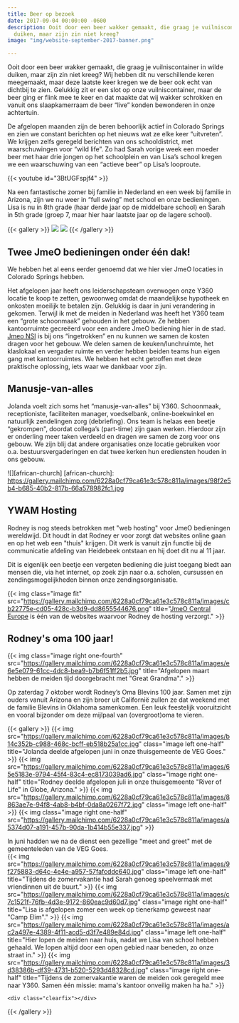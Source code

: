 ```yaml
---
title: Beer op bezoek
date: 2017-09-04 00:00:00 -0600
description: Ooit door een beer wakker gemaakt, die graag je vuilniscontainer in wilde
  duiken, maar zijn zin niet kreeg?
image: "img/website-september-2017-banner.png"

---
```

Ooit door een beer wakker gemaakt, die graag je vuilniscontainer in wilde duiken, maar zijn zin niet kreeg? Wij hebben dit nu verschillende keren meegemaakt, maar deze laatste keer kregen we de beer ook echt van dichtbij te zien. Gelukkig zit er een slot op onze vuilniscontainer, maar de beer ging er flink mee te keer en dat maakte dat wij wakker schrokken en vanuit ons slaapkamerraam de beer “live” konden bewonderen in onze achtertuin.

De afgelopen maanden zijn de beren behoorlijk actief in Colorado Springs en zien we constant berichten op het nieuws wat ze elke keer “uitvreten”. We krijgen zelfs geregeld berichten van ons schooldistrict, met waarschuwingen voor “wild life”. Zo had Sarah vorige week een moeder beer met haar drie jongen op het schoolplein en van Lisa’s school kregen we een waarschuwing van een “actieve beer” op Lisa’s looproute.

{{< youtube id="3BtUGFspjf4" >}}

Na een fantastische zomer bij familie in Nederland en een week bij familie in Arizona, zijn we nu weer in “full swing” met school en onze bedieningen. Lisa is nu in 8th grade (haar derde jaar op de middelbare school) en Sarah in 5th grade (groep 7, maar hier haar laatste jaar op de lagere school).

{{< gallery >}}
	<img class="image left one-half" src="https://gallery.mailchimp.com/6228a0cf79ca61e3c578c811a/images/7668f91f-1d61-4ef4-b9b5-9c62aaa5bfb2.jpg">
	<img class="image right one-half" src="https://gallery.mailchimp.com/6228a0cf79ca61e3c578c811a/images/db570363-c4e1-42ac-ae0c-bb6979a406da.jpg">
{{< /gallery >}}

Twee JmeO bedieningen onder één dak!
------------------------------------

We hebben het al eens eerder genoemd dat we hier vier JmeO locaties in Colorado Springs hebben.

Het afgelopen jaar heeft ons leiderschapsteam overwogen onze Y360 locatie te koop te zetten, gewoonweg omdat de maandelijkse hypotheek en onkosten moeilijk te betalen zijn. Gelukkig is daar in juni verandering in gekomen. Terwijl ik met de meiden in Nederland was heeft het Y360 team een “grote schoonmaak” gehouden in het gebouw. Ze hebben kantoorruimte gecreëerd voor een andere JmeO bediening hier in de stad. [Jmeo NSI](https://www.ywamnsi.org/) is bij ons “ingetrokken” en nu kunnen we samen de kosten dragen voor het gebouw. We delen samen de keuken/lunchruimte, het klaslokaal en vergader ruimte en verder hebben beiden teams hun eigen gang met kantoorruimtes. We hebben het echt getroffen met deze praktische oplossing, iets waar we dankbaar voor zijn.

Manusje-van-alles
-----------------

Jolanda voelt zich soms het “manusje-van-alles” bij Y360. Schoonmaak, receptioniste, faciliteiten manager, voedselbank, online-boekwinkel en natuurlijk zendelingen zorg (debriefing). Ons team is helaas een beetje “gekrompen", doordat collega’s (part-time) zijn gaan werken. Hierdoor zijn er onderling meer taken verdeeld en dragen we samen de zorg voor ons gebouw. We zijn blij dat andere organisaties onze locatie gebruiken voor o.a. bestuursvergaderingen en dat twee kerken hun erediensten houden in ons gebouw.

![][african-church]
[african-church]: https://gallery.mailchimp.com/6228a0cf79ca61e3c578c811a/images/98f2e5b4-b685-40b2-817b-66a578982fc1.jpg

YWAM Hosting
------------

Rodney is nog steeds betrokken met "web hosting" voor JmeO bedieningen wereldwijd. Dit houdt in dat Rodney er voor zorgt dat websites online gaan en op het web een "thuis" krijgen. Dit werk is vanuit zijn functie bij de communicatie afdeling van Heidebeek ontstaan en hij doet dit nu al 11 jaar.

Dit is eigenlijk een beetje een vergeten bediening die juist toegang biedt aan mensen die, via het internet, op zoek zijn naar o.a. scholen, cursussen en zendingsmogelijkheden binnen onze zendingsorganisatie.

{{< img class="image fit" src="https://gallery.mailchimp.com/6228a0cf79ca61e3c578c811a/images/cb22775e-cd05-428c-b3d9-dd8655544676.png" title="<a href='http://ywamce.com/'>JmeO Central Europe</a> is één van de websites waarvoor Rodney de hosting verzorgt." >}}

Rodney's oma 100 jaar!
----------------------

{{< img class="image right one-fourth" src="https://gallery.mailchimp.com/6228a0cf79ca61e3c578c811a/images/e6e5e079-61cc-4dc8-bea9-b7b6f51ff2b5.jpg" title="Afgelopen maart hebben de meiden tijd doorgebracht met \"Great Grandma\"." >}}

Op zaterdag 7 oktober wordt Rodney’s Oma Blevins 100 jaar. Samen met zijn ouders vanuit Arizona en zijn broer uit Californië zullen ze dat weekend met de familie Blevins in Oklahoma samenkomen. Een leuk feestelijk vooruitzicht en vooral bijzonder om deze mijlpaal van (overgroot)oma te vieren.

{{< gallery >}}
	{{< img src="https://gallery.mailchimp.com/6228a0cf79ca61e3c578c811a/images/b14c352b-c988-468c-bcff-eb518b25a1cc.jpg" class="image left one-half" title="Jolanda deelde afgelopen juni in onze thuisgemeente de VEG Goes." >}}
	{{< img src="https://gallery.mailchimp.com/6228a0cf79ca61e3c578c811a/images/65e5183e-9794-45f4-83c4-ec8173039ad6.jpg" class="image right one-half" title="Rodney deelde afgelopen juli in onze thuisgemeente \"River of Life\" in Globe, Arizona." >}}
	{{< img src="https://gallery.mailchimp.com/6228a0cf79ca61e3c578c811a/images/8863ae7e-94f8-4ab8-b4bf-0da8a0267f72.jpg" class="image left one-half" >}}
	{{< img class="image right one-half" src="https://gallery.mailchimp.com/6228a0cf79ca61e3c578c811a/images/a5374d07-a191-457b-90da-1b414b55e337.jpg" >}}
	<div class="caption full">In juni hadden we na de dienst een gezellige "meet and greet" met de gemeenteleden van de VEG Goes.</div>
	{{< img src="https://gallery.mailchimp.com/6228a0cf79ca61e3c578c811a/images/9f275883-d64c-4e4e-a957-57fafcddc640.jpg" class="image left one-half" title="Tijdens de zomervakantie had Sarah genoeg speelvermaak met vriendinnen uit de buurt." >}}
	{{< img src="https://gallery.mailchimp.com/6228a0cf79ca61e3c578c811a/images/c7c1521f-76fb-4d3e-9172-860eac9d60d7.jpg" class="image right one-half" title="Lisa is afgelopen zomer een week op tienerkamp geweest naar \"Camp Elim\"." >}}
	{{< img src="https://gallery.mailchimp.com/6228a0cf79ca61e3c578c811a/images/ac2a497e-4389-4f11-acd5-d3f7e489e84d.jpg" class="image left one-half" title="Hier lopen de meiden naar huis, nadat we Lisa van school hebben gehaald. We lopen altijd door een open gebied naar beneden, zo onze straat in." >}}
	{{< img src="https://gallery.mailchimp.com/6228a0cf79ca61e3c578c811a/images/3d38386b-df39-4731-b520-5293d48328cd.jpg" class="image right one-half" title="Tijdens de zomervakantie waren de meiden ook geregeld mee naar Y360. Samen één missie: mama's kantoor onveilig maken ha ha." >}}

	<div class="clearfix"></div>
{{< /gallery >}}
